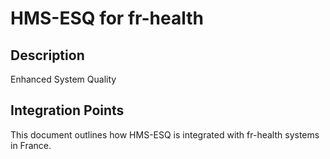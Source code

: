 # HMS-ESQ for fr-health

## Description

Enhanced System Quality

## Integration Points

This document outlines how HMS-ESQ is integrated with fr-health systems in France.

